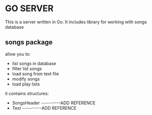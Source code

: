 # GO SERVER

This is a server written in Go. It includes library for working with songs database

## songs package

allow you to:
* list songs in database
* filter list songs
* load song from text file
* modify songs
* load play lists

it contains structures:
* SongsHeader ----------ADD REFERENCE
* Text ----------ADD REFERENCE
